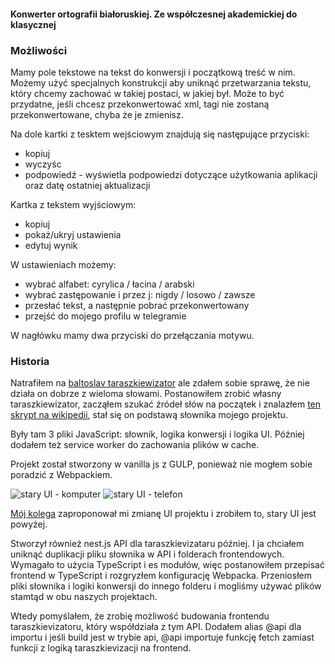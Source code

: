 #### Konwerter ortografii białoruskiej. Ze współczesnej akademickiej do klasycznej

### Możliwości

Mamy pole tekstowe na tekst do konwersji i początkową treść w nim.
Możemy użyć specjalnych konstrukcji
aby uniknąć przetwarzania tekstu, który chcemy zachować w takiej postaci, w jakiej był.
Może to być przydatne, jeśli chcesz przekonwertować xml,
tagi nie zostaną przekonwertowane, chyba że je zmienisz.

Na dole kartki z tesktem wejściowym znajdują się następujące przyciski:
- kopiuj
- wyczyśc
- podpowiedź - wyświetla podpowiedzi dotyczące użytkowania aplikacji oraz datę ostatniej aktualizacji

Kartka z tekstem wyjściowym:
- kopiuj
- pokaż/ukryj ustawienia
- edytuj wynik

W ustawieniach możemy:
- wybrać alfabet: cyrylica / łacina / arabski
- wybrać zastępowanie i przez j: nigdy / losowo / zawsze
- przesłać tekst, a następnie pobrać przekonwertowany
- przejść do mojego profilu w telegramie

W nagłówku mamy dwa przyciski do przełączania motywu.

### Historia

Natrafiłem na [baltoslav taraszkiewizator](https://baltoslav.eu/tar/index.php)
ale zdałem sobie sprawę, że nie działa on dobrze z wieloma słowami. Postanowiłem zrobić własny taraszkiewizator,
zacząłem szukać źródeł słów na początek i znalazłem
[ten skrypt na wikipedii](https://be-tarask.wikipedia.org/wiki/MediaWiki:Gadget-nt.js),
stał się on podstawą słownika mojego projektu.

Były tam 3 pliki JavaScript: słownik, logika konwersji i logika UI.
Później dodałem też service worker do zachowania plików w cache.

Projekt został stworzony w vanilla js z GULP, ponieważ nie mogłem sobie poradzić z Webpackiem.

![stary UI - komputer](@/old-desktop.jpg)
![stary UI - telefon](@/old-mobile.jpg)

[Mój kolega](https://github.com/nopears) zaproponował mi zmianę UI projektu
i zrobiłem to, stary UI jest powyżej.

Stworzył również nest.js API dla taraszkievizataru później.
I ja chciałem uniknąć duplikacji pliku słownika
w API i folderach frontendowych.
Wymagało to użycia TypeScript i es modułów, więc postanowiłem
przepisać frontend w TypeScript i rozgryzłem konfigurację Webpacka.
Przeniosłem pliki słownika i logiki konwersji do innego folderu i
mogliśmy używać plików stamtąd w obu naszych projektach.

Wtedy pomyślałem, że zrobię możliwość budowania
frontendu taraszkievizatoru, który współdziała z tym API.
Dodałem alias @api dla importu i jeśli build jest w trybie api,
@api importuje funkcję fetch zamiast funkcji z logiką taraszkievizacji
na frontend.